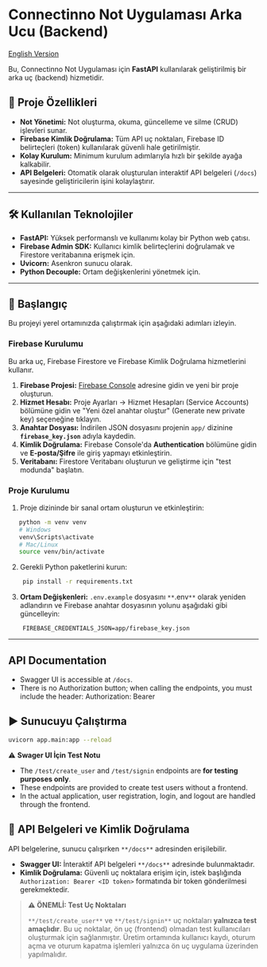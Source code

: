 # Connectinno Not Uygulaması Arka Ucu (Backend)

[English Version](README.md)

Bu, Connectinno Not Uygulaması için **FastAPI** kullanılarak geliştirilmiş bir arka uç (backend) hizmetidir.

## 🚀 Proje Özellikleri

* **Not Yönetimi:** Not oluşturma, okuma, güncelleme ve silme (CRUD) işlevleri sunar.
* **Firebase Kimlik Doğrulama:** Tüm API uç noktaları, Firebase ID belirteçleri (token) kullanılarak güvenli hale getirilmiştir.
* **Kolay Kurulum:** Minimum kurulum adımlarıyla hızlı bir şekilde ayağa kalkabilir.
* **API Belgeleri:** Otomatik olarak oluşturulan interaktif API belgeleri (`/docs`) sayesinde geliştiricilerin işini kolaylaştırır.

---

## 🛠️ Kullanılan Teknolojiler

* **FastAPI:** Yüksek performanslı ve kullanımı kolay bir Python web çatısı.
* **Firebase Admin SDK:** Kullanıcı kimlik belirteçlerini doğrulamak ve Firestore veritabanına erişmek için.
* **Uvicorn:** Asenkron sunucu olarak.
* **Python Decouple:** Ortam değişkenlerini yönetmek için.

---

## 🏁 Başlangıç

Bu projeyi yerel ortamınızda çalıştırmak için aşağıdaki adımları izleyin.

### Firebase Kurulumu

Bu arka uç, Firebase Firestore ve Firebase Kimlik Doğrulama hizmetlerini kullanır.

1.  **Firebase Projesi:** [Firebase Console](https://console.firebase.google.com/) adresine gidin ve yeni bir proje oluşturun.
2.  **Hizmet Hesabı:** Proje Ayarları → Hizmet Hesapları (Service Accounts) bölümüne gidin ve "Yeni özel anahtar oluştur" (Generate new private key) seçeneğine tıklayın.
3.  **Anahtar Dosyası:** İndirilen JSON dosyasını projenin `app/` dizinine **`firebase_key.json`** adıyla kaydedin.
4.  **Kimlik Doğrulama:** Firebase Console'da **Authentication** bölümüne gidin ve **E-posta/Şifre** ile giriş yapmayı etkinleştirin.
5.  **Veritabanı:** Firestore Veritabanı oluşturun ve geliştirme için "test modunda" başlatın.

### Proje Kurulumu

1.  Proje dizininde bir sanal ortam oluşturun ve etkinleştirin:
 ```bash
    python -m venv venv
    # Windows
    venv\Scripts\activate
    # Mac/Linux
    source venv/bin/activate
```
2.  Gerekli Python paketlerini kurun:
```bash
    pip install -r requirements.txt
```
3.  **Ortam Değişkenleri:** `.env.example` dosyasını `**`.env`**` olarak yeniden adlandırın ve Firebase anahtar dosyasının yolunu aşağıdaki gibi güncelleyin:
```
    FIREBASE_CREDENTIALS_JSON=app/firebase_key.json
```

---

## API Documentation

- Swagger UI is accessible at `/docs`.
- There is no Authorization button; when calling the endpoints, you must include the header: Authorization: Bearer <ID token>

## ▶️ Sunucuyu Çalıştırma

```bash
uvicorn app.main:app --reload
```

⚠️ **Swager UI İçin Test Notu**

- The `/test/create_user` and `/test/signin` endpoints are **for testing purposes only**.
- These endpoints are provided to create test users without a frontend.
- In the actual application, user registration, login, and logout are handled through the frontend.

## 📄 API Belgeleri ve Kimlik Doğrulama

API belgelerine, sunucu çalışırken `**/docs**` adresinden erişilebilir.

* **Swagger UI:** İnteraktif API belgeleri `**/docs**` adresinde bulunmaktadır.
* **Kimlik Doğrulama:** Güvenli uç noktalara erişim için, istek başlığında `Authorization: Bearer <ID token>` formatında bir token gönderilmesi gerekmektedir.

> **⚠️ ÖNEMLİ: Test Uç Noktaları**
>
> `**/test/create_user**` ve `**/test/signin**` uç noktaları **yalnızca test amaçlıdır**. Bu uç noktalar, ön uç (frontend) olmadan test kullanıcıları oluşturmak için sağlanmıştır. Üretim ortamında kullanıcı kaydı, oturum açma ve oturum kapatma işlemleri yalnızca ön uç uygulama üzerinden yapılmalıdır.